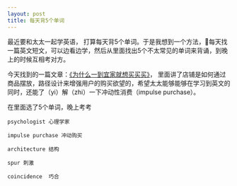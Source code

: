 ```yaml
---
layout: post
title: 每天背5个单词
---
```


最近要和太太一起学英语， 打算每天背5个单词。于是我想到一个方法，每天找一篇英文短文，可以边看边学，然后从里面找出5个不太常见的单词来背诵，到晚上的时候互相考对方。

今天找到的一篇文章：[《为什么一到宜家就想买买买》](http://dict.eudic.net/webting/desktopplay?id=86d5eb54-d6b4-11e8-8882-9e7c47ae8184&token=QYN+eyJ0b2tlbiI6IiIsInVzZXJpZCI6IiIsInVybHNpZ24iOiI4cWN5akE5WElDM2JvR3BuWGJQbitVRTV5eXc9IiwidCI6IkFCSU1UVTJNREkyTXpRMk5RPT0ifQ%3D%3D)， 里面讲了店铺是如何通过商品摆放，路径设计来增强用户的购买欲望的，希望太太能够能够在学习到英文的同时，还能了（yi）解（zhi）一下冲动性消费（impulse purchase）。

在里面选了5个单词，晚上考考

```
psychologist 心理学家

impulse purchase 冲动购买

architecture 结构

spur 刺激

coincidence  巧合
```



